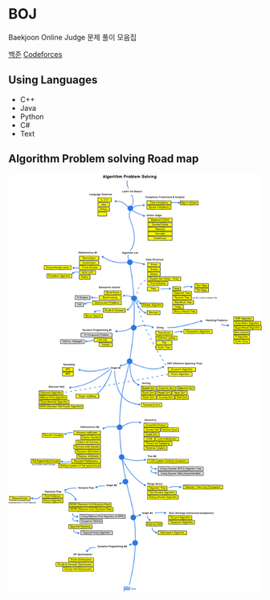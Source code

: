 # BOJ
Baekjoon Online Judge 문제 풀이 모음집

[백준](https://www.acmicpc.net/user/zalcls9512) [Codeforces](https://codeforces.com/profile/s4ng)

## Using Languages
- C++
- Java
- Python
- C#
- Text

## Algorithm Problem solving Road map


![roadMap](./PSRoadmap.png)
